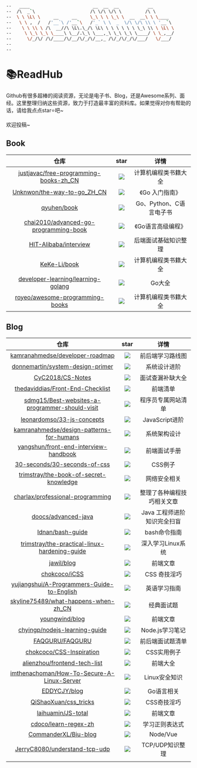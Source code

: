 ```bash

--   ____                        __  __  __           __        
--  /\  _`\                     /\ \/\ \/\ \         /\ \       
--  \ \ \L\ \     __     __     \_\ \ \ \_\ \  __  __\ \ \____  
--   \ \ ,  /   /'__`\ /'__`\   /'_` \ \  _  \/\ \/\ \\ \ '__`\ 
--    \ \ \\ \ /\  __//\ \L\.\_/\ \L\ \ \ \ \ \ \ \_\ \\ \ \L\ \
--     \ \_\ \_\ \____\ \__/.\_\ \___,_\ \_\ \_\ \____/ \ \_,__/
--      \/_/\/ /\/____/\/__/\/_/\/__,_ /\/_/\/_/\/___/   \/___/ 
--                                                              
--                                                              

```



# 📚ReadHub

Github有很多超棒的阅读资源，无论是电子书、Blog，还是Awesome系列、面经。这里整理归纳这些资源，致力于打造最丰富的资料库。如果觉得对你有帮助的话，请给我点点star⭐️吧~

欢迎投稿~

## Book

|                             仓库                             |                             star                             |          详情           |
| :----------------------------------------------------------: | :----------------------------------------------------------: | :---------------------: |
| [justjavac/free-programming-books-zh_CN](https://github.com/justjavac/free-programming-books-zh_CN) | [![](https://img.shields.io/github/stars/justjavac/free-programming-books-zh_CN.svg?label=Stars&style=social?style=social)](https://github.com/justjavac/free-programming-books-zh_CN) |  计算机编程类书籍大全   |
| [Unknwon/the-way-to-go_ZH_CN](https://github.com/Unknwon/the-way-to-go_ZH_CN) | [![](https://img.shields.io/github/stars/Unknwon/the-way-to-go_ZH_CN.svg?label=Stars&style=social?style=social)](https://github.com/Unknwon/the-way-to-go_ZH_CN) |     《Go 入门指南》     |
|        [qyuhen/book](https://github.com/qyuhen/book)         | [![](https://img.shields.io/github/stars/qyuhen/book.svg?label=Stars&style=social?style=social)](https://github.com/qyuhen/book) | Go、Python、C语言电子书 |
| [chai2010/advanced-go-programming-book](https://github.com/chai2010/advanced-go-programming-book) | [![](https://img.shields.io/github/stars/chai2010/advanced-go-programming-book.svg)](https://github.com/chai2010/advanced-go-programming-book) |   《Go语言高级编程》    |
| [HIT-Alibaba/interview](https://github.com/HIT-Alibaba/interview) | [![](https://img.shields.io/github/stars/HIT-Alibaba/interview.svg)](https://github.com/HIT-Alibaba/interview) |  后端面试基础知识整理   |
|       [KeKe-Li/book](https://github.com/KeKe-Li/book)        | [![](https://img.shields.io/github/stars/KeKe-Li/book.svg?label=Stars&style=social?style=social)](https://github.com/KeKe-Li/book) |  计算机编程类书籍大全   |
| [developer-learning/learning-golang](https://github.com/developer-learning/learning-golang) | [![](https://img.shields.io/github/stars/developer-learning/learning-golang.svg)](https://github.com/developer-learning/learning-golang) |         Go大全          |
| [royeo/awesome-programming-books](https://github.com/royeo/awesome-programming-books) | [![](https://img.shields.io/github/stars/royeo/awesome-programming-books.svg?label=Stars&style=social?style=social)](https://github.com/royeo/awesome-programming-books) |  计算机编程类书籍大全   |

## Blog

|                             仓库                             |                             star                             |            详情             |
| :----------------------------------------------------------: | :----------------------------------------------------------: | :-------------------------: |
| [kamranahmedse/developer-roadmap](https://github.com/kamranahmedse/developer-roadmap) | [![](https://img.shields.io/github/stars/kamranahmedse/developer-roadmap.svg)](https://github.com/kamranahmedse/developer-roadmap) |      前后端学习路线图       |
| [donnemartin/system-design-primer](https://github.com/donnemartin/system-design-primer) | [![](https://img.shields.io/github/stars/donnemartin/system-design-primer.svg)](https://github.com/donnemartin/system-design-primer) |        系统设计进阶         |
|   [CyC2018/CS-Notes](https://github.com/CyC2018/CS-Notes)    | [![](https://img.shields.io/github/stars/CyC2018/CS-Notes.svg)](https://github.com/CyC2018/CS-Notes) |      面试查漏补缺大全       |
| [thedaviddias/Front-End-Checklist](https://github.com/thedaviddias/Front-End-Checklist) | [![](https://img.shields.io/github/stars/thedaviddias/Front-End-Checklist.svg)](https://github.com/thedaviddias/Front-End-Checklist) |          前端清单           |
| [sdmg15/Best-websites-a-programmer-should-visit](https://github.com/sdmg15/Best-websites-a-programmer-should-visit) | [![](https://img.shields.io/github/stars/sdmg15/Best-websites-a-programmer-should-visit.svg)](https://github.com/sdmg15/Best-websites-a-programmer-should-visit) |     程序员专属网站清单      |
| [leonardomso/33-js-concepts](https://github.com/leonardomso/33-js-concepts) | [![](https://img.shields.io/github/stars/leonardomso/33-js-concepts.svg)](https://github.com/leonardomso/33-js-concepts) |       JavaScript进阶        |
| [kamranahmedse/design-patterns-for-humans](https://github.com/kamranahmedse/design-patterns-for-humans) | [![](https://img.shields.io/github/stars/kamranahmedse/design-patterns-for-humans.svg)](https://github.com/kamranahmedse/design-patterns-for-humans) |        系统架构设计         |
| [yangshun/front-end-interview-handbook](https://github.com/yangshun/front-end-interview-handbook) | [![](https://img.shields.io/github/stars/yangshun/front-end-interview-handbook.svg)](https://github.com/yangshun/front-end-interview-handbook) |        前端面试手册         |
| [30-seconds/30-seconds-of-css](https://github.com/30-seconds/30-seconds-of-css) | [![](https://img.shields.io/github/stars/30-seconds/30-seconds-of-css.svg)](https://github.com/30-seconds/30-seconds-of-css) |           CSS例子           |
| [trimstray/the-book-of-secret-knowledge](https://github.com/trimstray/the-book-of-secret-knowledge) | [![](https://img.shields.io/github/stars/trimstray/the-book-of-secret-knowledge.svg)](https://github.com/trimstray/the-book-of-secret-knowledge) |        网络安全相关         |
| [charlax/professional-programming](https://github.com/charlax/professional-programming) | [![](https://img.shields.io/github/stars/charlax/professional-programming.svg)](https://github.com/charlax/professional-programming) | 整理了各种编程技巧相关文章  |
| [doocs/advanced-java](https://github.com/doocs/advanced-java) | [![](https://img.shields.io/github/stars/doocs/advanced-java.svg)](https://github.com/doocs/advanced-java) | Java 工程师进阶知识完全扫盲 |
|   [Idnan/bash-guide](https://github.com/Idnan/bash-guide)    | [![](https://img.shields.io/github/stars/Idnan/bash-guide.svg)](https://github.com/Idnan/bash-guide) |        bash命令指南         |
| [trimstray/the-practical-linux-hardening-guide](https://github.com/trimstray/the-practical-linux-hardening-guide) | [![](https://img.shields.io/github/stars/trimstray/the-practical-linux-hardening-guide.svg)](https://github.com/trimstray/the-practical-linux-hardening-guide) |      深入学习Linux系统      |
|         [jawil/blog](https://github.com/jawil/blog)          | [![](https://img.shields.io/github/stars/jawil/blog.svg)](https://github.com/jawil/blog) |          前端文章           |
|      [chokcoco/iCSS](https://github.com/chokcoco/iCSS)       | [![](https://img.shields.io/github/stars/chokcoco/iCSS.svg)](https://github.com/chokcoco/iCSS) |        CSS 奇技淫巧         |
| [yujiangshui/A-Programmers-Guide-to-English](https://github.com/yujiangshui/A-Programmers-Guide-to-English) | [![](https://img.shields.io/github/stars/yujiangshui/A-Programmers-Guide-to-English.svg)](https://github.com/yujiangshui/A-Programmers-Guide-to-English) |        英语学习指南         |
| [skyline75489/what-happens-when-zh_CN](https://github.com/skyline75489/what-happens-when-zh_CN) | [![](https://img.shields.io/github/stars/skyline75489/what-happens-when-zh_CN.svg)](https://github.com/skyline75489/what-happens-when-zh_CN) |         经典面试题          |
|     [youngwind/blog](https://github.com/youngwind/blog)      | [![](https://img.shields.io/github/stars/youngwind/blog.svg)](https://github.com/youngwind/blog) |          前端文章           |
| [chyingp/nodejs-learning-guide](https://github.com/chyingp/nodejs-learning-guide) | [![](https://img.shields.io/github/stars/chyingp/nodejs-learning-guide.svg)](https://github.com/chyingp/nodejs-learning-guide) |       Node.js学习笔记       |
|    [FAQGURU/FAQGURU](https://github.com/FAQGURU/FAQGURU)     | [![](https://img.shields.io/github/stars/FAQGURU/FAQGURU.svg)](https://github.com/FAQGURU/FAQGURU) |      前后端面试题清单       |
| [chokcoco/CSS-Inspiration](https://github.com/chokcoco/CSS-Inspiration) | [![](https://img.shields.io/github/stars/chokcoco/CSS-Inspiration.svg?label=Stars&style=social?style=social)](https://github.com/chokcoco/CSS-Inspiration) |         CSS实用例子         |
| [alienzhou/frontend-tech-list](https://github.com/alienzhou/frontend-tech-list) | [![](https://img.shields.io/github/stars/alienzhou/frontend-tech-list.svg?label=Stars&style=social?style=social)](https://github.com/alienzhou/frontend-tech-list) |          前端大全           |
| [imthenachoman/How-To-Secure-A-Linux-Server](https://github.com/imthenachoman/How-To-Secure-A-Linux-Server) | [![](https://img.shields.io/github/stars/imthenachoman/How-To-Secure-A-Linux-Server.svg?label=Stars&style=social?style=social)](https://github.com/imthenachoman/How-To-Secure-A-Linux-Server) |        Linux安全知识        |
|       [EDDYCJY/blog](https://github.com/EDDYCJY/blog)        | [![](https://img.shields.io/github/stars/EDDYCJY/blog.svg?label=Stars&style=social?style=social)](https://github.com/EDDYCJY/blog) |         Go语言相关          |
| [QiShaoXuan/css_tricks](https://github.com/QiShaoXuan/css_tricks) | [![](https://img.shields.io/github/stars/QiShaoXuan/css_tricks.svg?label=Stars&style=social?style=social)](https://github.com/QiShaoXuan/css_tricks) |         CSS奇技淫巧         |
| [laihuamin/JS-total](https://github.com/laihuamin/JS-total)  | [![](https://img.shields.io/github/stars/laihuamin/JS-total.svg?label=Stars&style=social?style=social)](https://github.com/laihuamin/JS-total) |          前端文章           |
| [cdoco/learn-regex-zh](https://github.com/cdoco/learn-regex-zh) | [![](https://img.shields.io/github/stars/cdoco/learn-regex-zh.svg?label=Stars&style=social?style=social)](https://github.com/cdoco/learn-regex-zh) |       学习正则表达式        |
| [CommanderXL/Biu-blog](https://github.com/CommanderXL/Biu-blog) | [![](https://img.shields.io/github/stars/CommanderXL/Biu-blog.svg?label=Stars&style=social?style=social)](https://github.com/CommanderXL/Biu-blog) |          Node/Vue           |
| [JerryC8080/understand-tcp-udp](https://github.com/JerryC8080/understand-tcp-udp) | [![](https://img.shields.io/github/stars/JerryC8080/understand-tcp-udp.svg?label=Stars&style=social?style=social)](https://github.com/JerryC8080/understand-tcp-udp) |       TCP/UDP知识整理       |
|                                                              |                                                              |                             |

